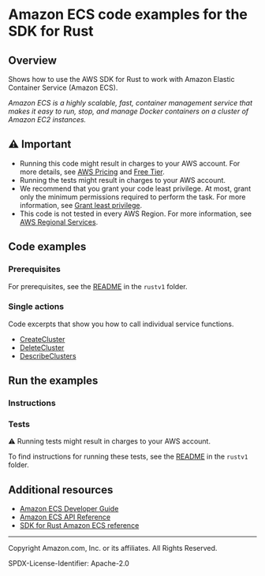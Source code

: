 # Amazon ECS code examples for the SDK for Rust

## Overview

Shows how to use the AWS SDK for Rust to work with Amazon Elastic Container Service (Amazon ECS).

<!--custom.overview.start-->
<!--custom.overview.end-->

_Amazon ECS is a highly scalable, fast, container management service that makes it easy to run, stop, and manage Docker containers on a cluster of Amazon EC2 instances._

## ⚠ Important

* Running this code might result in charges to your AWS account. For more details, see [AWS Pricing](https://aws.amazon.com/pricing/) and [Free Tier](https://aws.amazon.com/free/).
* Running the tests might result in charges to your AWS account.
* We recommend that you grant your code least privilege. At most, grant only the minimum permissions required to perform the task. For more information, see [Grant least privilege](https://docs.aws.amazon.com/IAM/latest/UserGuide/best-practices.html#grant-least-privilege).
* This code is not tested in every AWS Region. For more information, see [AWS Regional Services](https://aws.amazon.com/about-aws/global-infrastructure/regional-product-services).

<!--custom.important.start-->
<!--custom.important.end-->

## Code examples

### Prerequisites

For prerequisites, see the [README](../../README.md#Prerequisites) in the `rustv1` folder.


<!--custom.prerequisites.start-->
<!--custom.prerequisites.end-->

### Single actions

Code excerpts that show you how to call individual service functions.

- [CreateCluster](src/bin/cluster.rs#L26)
- [DeleteCluster](src/bin/cluster.rs#L36)
- [DescribeClusters](src/bin/describe-clusters.rs#L22)


<!--custom.examples.start-->
<!--custom.examples.end-->

## Run the examples

### Instructions


<!--custom.instructions.start-->
<!--custom.instructions.end-->



### Tests

⚠ Running tests might result in charges to your AWS account.


To find instructions for running these tests, see the [README](../../README.md#Tests)
in the `rustv1` folder.



<!--custom.tests.start-->
<!--custom.tests.end-->

## Additional resources

- [Amazon ECS Developer Guide](https://docs.aws.amazon.com/AmazonECS/latest/developerguide/Welcome.html)
- [Amazon ECS API Reference](https://docs.aws.amazon.com/AmazonECS/latest/APIReference/Welcome.html)
- [SDK for Rust Amazon ECS reference](https://docs.rs/aws-sdk-ecs/latest/aws_sdk_ecs/)

<!--custom.resources.start-->
<!--custom.resources.end-->

---

Copyright Amazon.com, Inc. or its affiliates. All Rights Reserved.

SPDX-License-Identifier: Apache-2.0